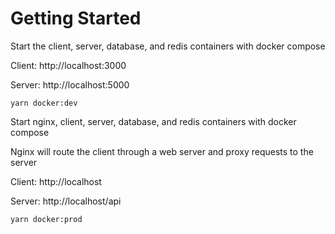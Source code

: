 # Getting Started

Start the client, server, database, and redis containers with docker compose

Client: http://localhost:3000

Server: http://localhost:5000

```yarn docker:dev```

Start nginx, client, server, database, and redis containers with docker compose

Nginx will route the client through a web server and proxy requests to the server

Client: http://localhost

Server: http://localhost/api

```yarn docker:prod```
